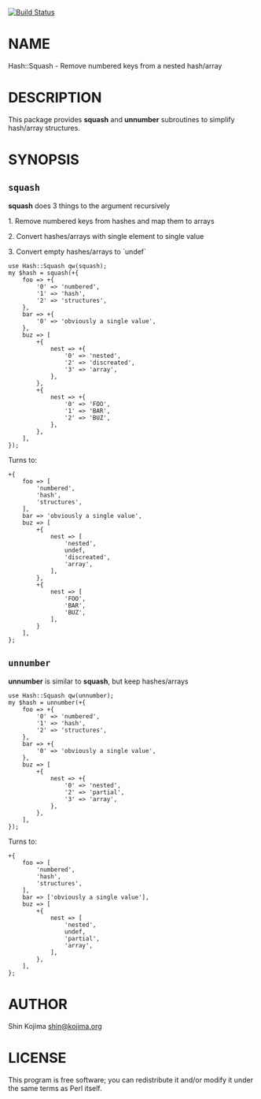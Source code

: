[![Build Status](https://travis-ci.org/ernix/p5-Hash-Squash.png?branch=master)](https://travis-ci.org/ernix/p5-Hash-Squash)
# NAME

Hash::Squash - Remove numbered keys from a nested hash/array

# DESCRIPTION

This package provides **squash** and **unnumber** subroutines to simplify
hash/array structures.

# SYNOPSIS

## `squash`

**squash** does 3 things to the argument recursively

1\. Remove numbered keys from hashes and map them to arrays

2\. Convert hashes/arrays with single element to single value

3\. Convert empty hashes/arrays to \`undef\`

    use Hash::Squash qw(squash);
    my $hash = squash(+{
        foo => +{
            '0' => 'numbered',
            '1' => 'hash',
            '2' => 'structures',
        },
        bar => +{
            '0' => 'obviously a single value',
        },
        buz => [
            +{
                nest => +{
                    '0' => 'nested',
                    '2' => 'discreated',
                    '3' => 'array',
                },
            },
            +{
                nest => +{
                    '0' => 'FOO',
                    '1' => 'BAR',
                    '2' => 'BUZ',
                },
            },
        ],
    });

Turns to:

    +{
        foo => [
            'numbered',
            'hash',
            'structures',
        ],
        bar => 'obviously a single value',
        buz => [
            +{
                nest => [
                    'nested',
                    undef,
                    'discreated',
                    'array',
                ],
            },
            +{
                nest => [
                    'FOO',
                    'BAR',
                    'BUZ',
                ],
            }
        ],
    };

## `unnumber`

**unnumber** is similar to **squash**, but keep hashes/arrays

    use Hash::Squash qw(unnumber);
    my $hash = unnumber(+{
        foo => +{
            '0' => 'numbered',
            '1' => 'hash',
            '2' => 'structures',
        },
        bar => +{
            '0' => 'obviously a single value',
        },
        buz => [
            +{
                nest => +{
                    '0' => 'nested',
                    '2' => 'partial',
                    '3' => 'array',
                },
            },
        ],
    });

Turns to:

    +{
        foo => [
            'numbered',
            'hash',
            'structures',
        ],
        bar => ['obviously a single value'],
        buz => [
            +{
                nest => [
                    'nested',
                    undef,
                    'partial',
                    'array',
                ],
            },
        ],
    };

# AUTHOR

Shin Kojima <shin@kojima.org>

# LICENSE

This program is free software; you can redistribute it and/or
modify it under the same terms as Perl itself.

